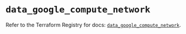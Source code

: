 # `data_google_compute_network`

Refer to the Terraform Registry for docs: [`data_google_compute_network`](https://registry.terraform.io/providers/hashicorp/google/5.43.0/docs/data-sources/compute_network).
